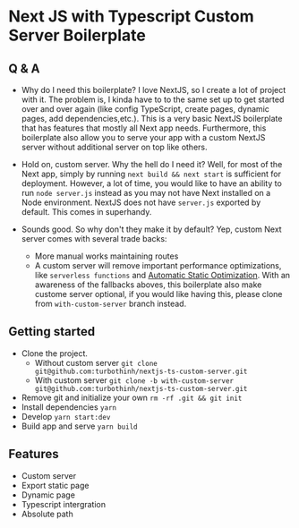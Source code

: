 # Next JS with Typescript Custom Server Boilerplate

## Q & A

- Why do I need this boilerplate?
  I love NextJS, so I create a lot of project with it. The problem is, I kinda have to to the same set up to get started over and over again (like config TypeScript, create pages, dynamic pages, add dependencies,etc.). This is a very basic NextJS boilerplate that has features that mostly all Next app needs.
  Furthermore, this boilerplate also allow you to serve your app with a custom NextJS server without additional server on top like others.

- Hold on, custom server. Why the hell do I need it?
  Well, for most of the Next app, simply by running `next build && next start` is sufficient for deployment. However, a lot of time, you would like to have an ability to run `node server.js` instead as you may not have Next installed on a Node environment. NextJS does not have `server.js` exported by default. This comes in superhandy.

- Sounds good. So why don't they make it by default?
  Yep, custom Next server comes with several trade backs:
  - More manual works maintaining routes
  - A custom server will remove important performance optimizations, like `serverless functions` and [Automatic Static Optimization](https://nextjs.org/docs/advanced-features/automatic-static-optimization).
    With an awareness of the fallbacks aboves, this boilerplate also make custome server optional, if you would like having this, please clone from `with-custom-server` branch instead.

## Getting started

- Clone the project.
  - Without custom server `git clone git@github.com:turbothinh/nextjs-ts-custom-server.git`
  - With custom server `git clone -b with-custom-server git@github.com:turbothinh/nextjs-ts-custom-server.git`
- Remove git and initialize your own `rm -rf .git && git init`
- Install dependencies `yarn`
- Develop `yarn start:dev`
- Build app and serve `yarn build`

## Features
- Custom server
- Export static page
- Dynamic page
- Typescript intergration
- Absolute path